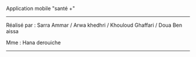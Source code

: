 Application mobile "santé +"
_______________________________________

Réalisé par : 
Sarra Ammar /
Arwa khedhri /
Khouloud Ghaffari /
Doua Ben aissa

Mme :  Hana derouiche
____________________________________


